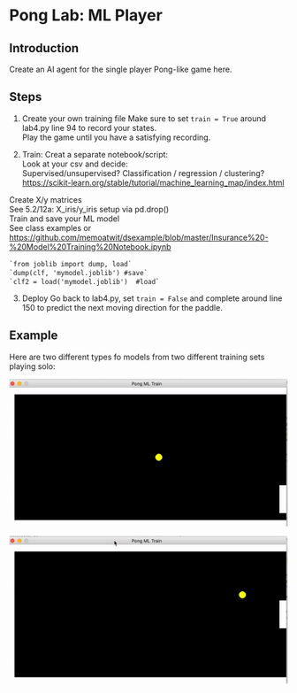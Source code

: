 # Pong Lab: ML Player


## Introduction
Create an AI agent for the single player Pong-like game here.

## Steps

1. Create your own training file 
Make sure to set  `train = True` around lab4.py line 94 to record your states.  
Play the game until you have a satisfying recording. 

2. Train: 
Creat a separate notebook/script:  
Look at your csv and decide:  
	Supervised/unsupervised?
	Classification / regression / clustering? 
	https://scikit-learn.org/stable/tutorial/machine_learning_map/index.html

Create X/y matrices  
See 5.2/12a: X_iris/y_iris setup via pd.drop()  
Train and save your ML model  
See class examples or https://github.com/memoatwit/dsexample/blob/master/Insurance%20-%20Model%20Training%20Notebook.ipynb
	
	`from joblib import dump, load`  
	`dump(clf, 'mymodel.joblib') #save`  
	`clf2 = load('mymodel.joblib')  #load`  
3. Deploy
Go back to lab4.py, set `train = False` and complete around line 150 to predict the next moving direction for the paddle. 

## Example
Here are two different types fo models from two different training sets playing solo:

![ml1 screenshot](./pong_ml1.gif)

![ml2 screenshot](./pong_ml2.gif)

